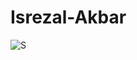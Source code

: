 # Isrezal-Akbar

![S](https://github.com/IsrezalAkbar/Algoritma-pemograman-semester-1/assets/145579545/2bc17f00-bb6d-45b2-969f-781b6c216a66)
